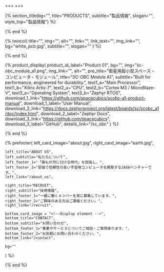 +++
+++

{% section_title(bg="", title="PRODUCTS", subtitle="製品情報", slogan="", style_top="製品情報") %}
<!--display element -->
{% end %}

{% twocol(
	title="",
	img="",
	alt="",
	link="",
	link_text="",
	img_link="",
	bg="white_pcb.jpg",
	subtitle="",
	slogan=""
) %}
<!-- no text -->
{% end %}

{% product_display(
	product_id_label="Product 01",
	bg="",
	img="sc-obc_module_a1.png",
	img_link="",
	alt="",
	pre_title="衛星用超小型スペース・コンピュータ・モジュール",
	title="SC-OBC Module A1",
	subtitle="Built for performance, engineered for durability.",
	text1_a="Main Processor",
	text1_b="Xilinx Artix-7",
	text2_a="CPU",
	text2_b="Cortex M3 / MicroBlaze-V",
	text3_a="Operating System",
	text3_b="Zephyr RTOS",
	download_1_link="https://github.com/spacecubics/scobc-a1-product-manual",
	download_1_label="User Manual",
	download_2_link="https://docs.zephyrproject.org/latest/boards/sc/scobc_a1/doc/index.html",
	download_2_label="Zephyr Docs",
	download_3_link="https://github.com/spacecubics",
	download_3_label="GitHub",
	details_link="/sc_obc"
) %}
<!-- no text -->
{% end %}

{% prefooter(
	left_card_image="about.jpg",
	right_card_image="earth.jpg",

	left_title="ABOUT US",
	left_subtitle="私たちについて",
	left_footer_1="「誰もが月に行ける時代」を目指し、",
	left_footer_2="安価で信頼性の高い宇宙用コンピュータを開発するJAXAベンチャーです。",
	left_link="/about_us",

	right_title="RECRUIT",
	right_subtitle="採用情報",
	right_footer_1="一緒に働くメンバーを常に募集しています。",
	right_footer_2="ご興味のある方はご連絡ください。",
	right_link="/recruit",

	bottom_card_image = "<!--display element -->",
	bottom_title="CONTACT",
	bottom_subtitle="お問い合わせ",
	bottom_footer_1="事業やサービスについてご相談・ご質問承ります。",
	bottom_footer_2="お気軽にお問い合わせください。",
	bottom_link="/contact",

	bg=""
) %}
<!--display element -->
{% end %}
